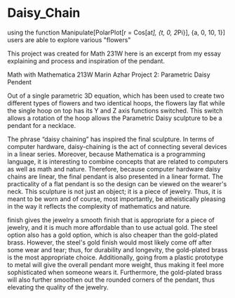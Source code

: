# Daisy_Chain
using the function Manipulate[PolarPlot[r = Cos[a*t], {t, 0, 2*Pi}], {a, 0, 10, 1}] users are able to explore various "flowers"                            
                            
                            
                                                     
                            
This project was created for Math 231W here is an excerpt from my  essay explaining and process and inspiration of the pendant.

Math with Mathematica 213W
Marin Azhar 
Project 2: Parametric Daisy Pendent

  Out of a single parametric 3D equation, which has been used to create two different types of flowers and two identical hoops, the flowers lay flat while the single hoop on top has its Y and Z axis functions switched. This switch allows a rotation of the hoop allows the Parametric Daisy sculpture to be a pendant for a necklace. 
    
  The phrase “daisy chaining” has inspired the final sculpture. In terms of computer hardware, daisy-chaining is the act of connecting several devices in a linear series. Moreover, because Mathematica is a programming language, it is interesting to combine concepts that are related to computers as well as math and nature. Therefore, because computer hardware daisy chains are linear, the final pendant is also presented in a linear format. The practicality of a flat pendant is so the design can be viewed on the wearer's neck. This sculpture is not just an object; it is a piece of jewelry. Thus, it is meant to be worn and of course, most importantly, be atheistically pleasing in the way it reflects the complexity of mathematics and nature.  

 finish gives the jewelry a smooth finish that is appropriate for a piece of jewelry, and it is much more affordable than to use actual gold.  The steel option also has a gold option, which is also cheaper than the gold-plated brass. However, the steel's gold finish would most likely come off after some wear and tear; thus, for durability and longevity, the gold-plated brass is the most appropriate choice. Additionally, going from a plastic prototype to metal will give the overall pendant more weight, thus making it feel more sophisticated when someone wears it. Furthermore, the gold-plated brass will also further smoothen out the rounded corners of the pendant, thus elevating the quality of the jewelry.
  
  
